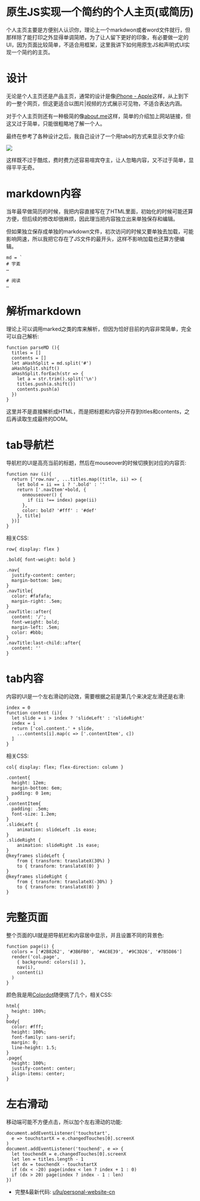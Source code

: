 # 原生JS实现一个简约的个人主页(或简历)
个人主页主要是方便别人认识你，理论上一个markdwon或者word文件就行，但那样除了能打印之外显得单调简陋，为了让人留下更好的印象，有必要做一定的UI，因为页面比较简单，不适合用框架，这里我讲下如何用原生JS和声明式UI实现一个简约的主页。

# 设计
无论是个人主页还是产品主页，通常的设计是像[iPhone - Apple](https://www.apple.com/iphone/)这样，从上到下的一整个网页，但这更适合以图片|视频的方式展示可见物，不适合表达内涵。

对于个人主页则还有一种极简的像[about.me](https://about.me/)这样，简单的介绍加上网站链接，但这又过于简单，只能很粗略地了解一个人。

最终在参考了各种设计之后，我自己设计了一个用tabs的方式来显示文字介绍:

![](https://i.loli.net/2019/09/11/N9X7iPQfqmcz5jG.png)

这样既不过于酷炫，费时费力还容易喧宾夺主，让人忽略内容，又不过于简单，显得平平无奇。

# markdown内容
当年最早做简历的时候，我把内容直接写在了HTML里面，初始化的时候可能还算方便，但后续的修改却很麻烦，因此理当把内容独立出来单独保存和编辑。

但如果独立保存成单独的markdown文件，初次访问的时候又要单独去加载，可能影响网速，所以我把它存在了JS文件的最开头，这样不影响加载也还算方便编辑。

```
md = `
# 宇紊
…

# 阅读
…
```

# 解析markdown
理论上可以调用marked之类的库来解析，但因为恰好目前的内容非常简单，完全可以自己解析:

```
function parseMD (){
  titles = []
  contents = []
  let aHashSplit = md.split('#')
  aHashSplit.shift()
  aHashSplit.forEach(str => {
    let a = str.trim().split('\n')
    titles.push(a.shift())
    contents.push(a)
  })
}
```

这里并不是直接解析成HTML，而是把标题和内容分开存到titles和contents，之后再读取生成最终的DOM。

# tab导航栏
导航栏的UI是高亮当前的标题，然后在mouseover的时候切换到对应的内容页:

```
function nav (i){
  return ['row.nav', ...titles.map((title, ii) => {
    let bold = ii == i ? '.bold' : ''
    return ['.navItem'+bold, {
      onmouseover() {
        if (ii !== index) page(ii)
      },
      color: bold? '#fff' : '#def'
    }, title]
  })]
}
```

相关CSS:
```
row{ display: flex }

.bold{ font-weight: bold }

.nav{
  justify-content: center;
  margin-bottom: 1em;
}
.navTitle{
  color: #fafafa;
  margin-right: .5em;
}
.navTitle::after{
  content: '/';
  font-weight: bold;
  margin-left: .5em;
  color: #bbb;
}
.navTitle:last-child::after{
  content: ''
}
```
# tab内容
内容的UI是一个左右滑动的动效，需要根据之前是第几个来决定左滑还是右滑:
```
index = 0
function content (i){
  let slide = i > index ? 'slideLeft' : 'slideRight'
  index = i
  return ['col.content.' + slide,
    ...contents[i].map(c => ['.contentItem', c])
  ]
}
```

相关CSS:
```
col{ display: flex; flex-direction: column }

.content{
  height: 12em;
  margin-bottom: 6em;
  padding: 0 1em;
}
.contentItem{
  padding: .5em;
  font-size: 1.2em;
}
.slideLeft {
	animation: slideLeft .1s ease;
}
.slideRight {
	animation: slideRight .1s ease;
}
@keyframes slideLeft {
	from { transform: translateX(30%) }
	to { transform: translateX(0) }
}
@keyframes slideRight {
	from { transform: translateX(-30%) }
	to { transform: translateX(0) }
}
```
# 完整页面
整个页面的UI就是把导航栏和内容居中显示，并且设置不同的背景色:

```
function page(i) {
  colors = ['#2B8262', '#3B6FB0', '#AC8E39', '#9C3D26', '#7B5D86']
  render('col.page',
    { background: colors[i] },
    nav(i),
    content(i)
  )
}
```

颜色我是用[Colordot](https://color.hailpixel.com/)随便挑了几个，相关CSS:
```
html{
  height: 100%;
}
body{
  color: #fff;
  height: 100%;
  font-family: sans-serif;
  margin: 0;
  line-height: 1.5;
}
.page{
  height: 100%;
  justify-content: center;
  align-items: center;
}
```

# 左右滑动
移动端可能不方便点击，所以加个左右滑动的功能:
```
document.addEventListener('touchstart',
  e => touchstartX = e.changedTouches[0].screenX
)
document.addEventListener('touchend', e => {
  let touchendX = e.changedTouches[0].screenX
  let len = titles.length - 1
  let dx = touchendX - touchstartX
  if (dx < -20) page(index < len ? index + 1 : 0)
  if (dx > 20) page(index ? index - 1 : len)
})
```

- 完整&最新代码: [u9u/personal-website-cn](https://github.com/u9u/personal-website-cn)